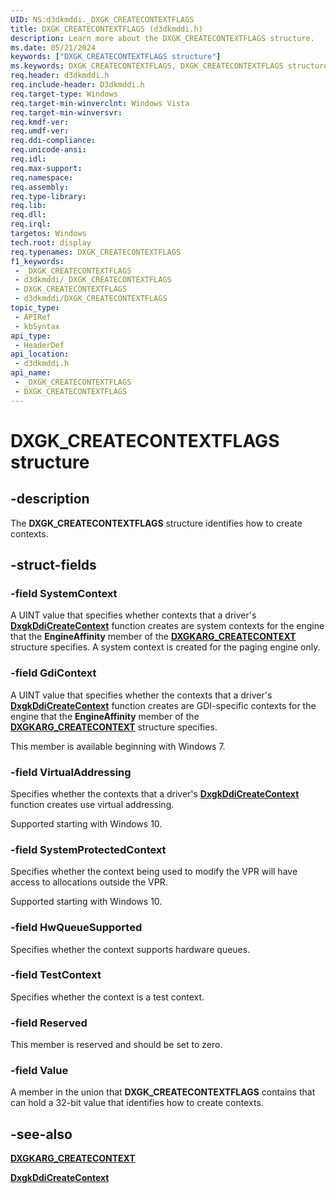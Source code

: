 ```yaml
---
UID: NS:d3dkmddi._DXGK_CREATECONTEXTFLAGS
title: DXGK_CREATECONTEXTFLAGS (d3dkmddi.h)
description: Learn more about the DXGK_CREATECONTEXTFLAGS structure.
ms.date: 05/21/2024
keywords: ["DXGK_CREATECONTEXTFLAGS structure"]
ms.keywords: DXGK_CREATECONTEXTFLAGS, DXGK_CREATECONTEXTFLAGS structure [Display Devices], DmStructs_19418464-77f9-407f-8b04-c6a35561069b.xml, _DXGK_CREATECONTEXTFLAGS, d3dkmddi/DXGK_CREATECONTEXTFLAGS, display.dxgk_createcontextflags
req.header: d3dkmddi.h
req.include-header: D3dkmddi.h
req.target-type: Windows
req.target-min-winverclnt: Windows Vista
req.target-min-winversvr: 
req.kmdf-ver: 
req.umdf-ver: 
req.ddi-compliance: 
req.unicode-ansi: 
req.idl: 
req.max-support: 
req.namespace: 
req.assembly: 
req.type-library: 
req.lib: 
req.dll: 
req.irql: 
targetos: Windows
tech.root: display
req.typenames: DXGK_CREATECONTEXTFLAGS
f1_keywords:
 - _DXGK_CREATECONTEXTFLAGS
 - d3dkmddi/_DXGK_CREATECONTEXTFLAGS
 - DXGK_CREATECONTEXTFLAGS
 - d3dkmddi/DXGK_CREATECONTEXTFLAGS
topic_type:
 - APIRef
 - kbSyntax
api_type:
 - HeaderDef
api_location:
 - d3dkmddi.h
api_name:
 - _DXGK_CREATECONTEXTFLAGS
 - DXGK_CREATECONTEXTFLAGS
---
```


# DXGK_CREATECONTEXTFLAGS structure

## -description

The **DXGK_CREATECONTEXTFLAGS** structure identifies how to create contexts.

## -struct-fields

### -field SystemContext

A UINT value that specifies whether contexts that a driver's [**DxgkDdiCreateContext**](nc-d3dkmddi-dxgkddi_createcontext.md) function creates are system contexts for the engine that the **EngineAffinity** member of the [**DXGKARG_CREATECONTEXT**](ns-d3dkmddi-_dxgkarg_createcontext.md) structure specifies. A system context is created for the paging engine only.

### -field GdiContext

A UINT value that specifies whether the contexts that a driver's [**DxgkDdiCreateContext**](nc-d3dkmddi-dxgkddi_createcontext.md) function creates are GDI-specific contexts for the engine that the **EngineAffinity** member of the [**DXGKARG_CREATECONTEXT**](ns-d3dkmddi-_dxgkarg_createcontext.md) structure specifies.

This member is available beginning with Windows 7.

### -field VirtualAddressing

Specifies whether the contexts that a driver's [**DxgkDdiCreateContext**](nc-d3dkmddi-dxgkddi_createcontext.md) function creates use virtual addressing.

Supported starting with Windows 10.

### -field SystemProtectedContext

Specifies whether the context being used to modify the VPR will have access to allocations outside the VPR.

Supported starting with Windows 10.

### -field HwQueueSupported

Specifies whether the context supports hardware queues.

### -field TestContext

Specifies whether the context is a test context.

### -field Reserved

This member is reserved and should be set to zero.

### -field Value

A member in the union that **DXGK_CREATECONTEXTFLAGS** contains that can hold a 32-bit value that identifies how to create contexts.

## -see-also

[**DXGKARG_CREATECONTEXT**](ns-d3dkmddi-_dxgkarg_createcontext.md)

[**DxgkDdiCreateContext**](nc-d3dkmddi-dxgkddi_createcontext.md)
